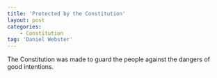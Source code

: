 ```yaml
---
title: 'Protected by the Constitution'
layout: post
categories:
    - Constitution
tag: 'Daniel Webster'
---
```


The Constitution was made to guard the people against the dangers of good intentions.